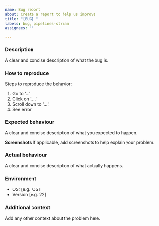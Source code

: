 ```yaml
---
name: Bug report
about: Create a report to help us improve
title: "[BUG] "
labels: bug, pipelines-stream
assignees: ''

---
```


### Description

A clear and concise description of what the bug is.

### How to reproduce

Steps to reproduce the behavior:
1. Go to '...'
2. Click on '....'
3. Scroll down to '....'
4. See error

### Expected behaviour
A clear and concise description of what you expected to happen.

**Screenshots**
If applicable, add screenshots to help explain your problem.

### Actual behaviour
A clear and concise description of what actually happens.

### Environment

 - OS: [e.g. iOS]
 - Version [e.g. 22]

### Additional context

Add any other context about the problem here.

